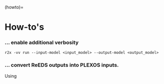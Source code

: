 (howto)=
# How-to's

### ... enable additional verbosity

```console
r2x -vv run --input-model <input_model> --output-model <output_model>
```

### ... convert ReEDS outputs into PLEXOS inputs.

Using
```console

```
